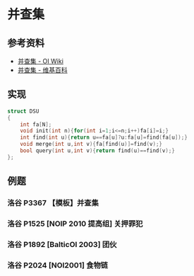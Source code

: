 # 并查集

## 参考资料

- [并查集 - OI Wiki](https://oi-wiki.org/ds/dsu/)
- [并查集 - 维基百科](https://zh.wikipedia.org/zh-cn/并查集)

## 实现

```cpp
struct DSU
{
	int fa[N];
	void init(int n){for(int i=1;i<=n;i++)fa[i]=i;}
	int find(int u){return u==fa[u]?u:fa[u]=find(fa[u]);}
	void merge(int u,int v){fa[find(u)]=find(v);}
    bool query(int u,int v){return find(u)==find(v);}
};
```

## 例题

### 洛谷 P3367 【模板】并查集

<Problem id="P3367" />

### 洛谷 P1525 [NOIP 2010 提高组] 关押罪犯

<Problem id="P1525" />

### 洛谷 P1892 [BalticOI 2003] 团伙

<Problem id="P1892" />

### 洛谷 P2024 [NOI2001] 食物链

<Problem id="P2024" />
